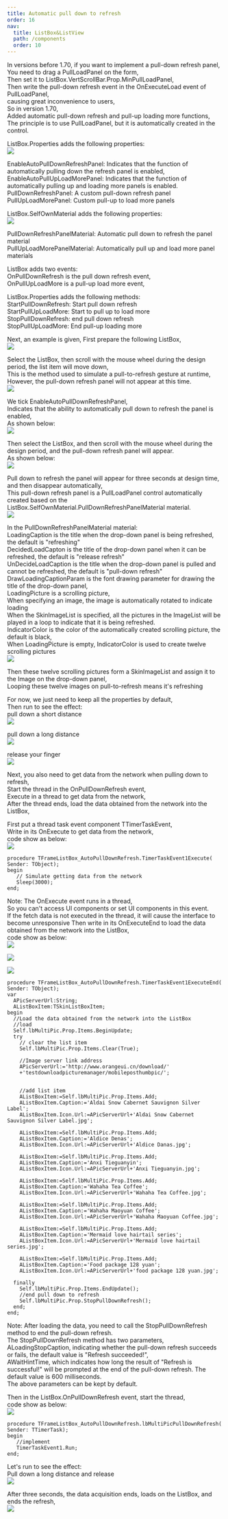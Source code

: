 ```yaml
---
title: Automatic pull down to refresh
order: 16
nav:
  title: ListBox&ListView
  path: /components
  order: 10
---
```


In versions before 1.70, if you want to implement a pull-down refresh panel,  
You need to drag a PullLoadPanel on the form,  
Then set it to ListBox.VertScrollBar.Prop.MinPullLoadPanel,  
Then write the pull-down refresh event in the OnExecuteLoad event of PullLoadPanel,  
causing great inconvenience to users,  
So in version 1.70,  
Added automatic pull-down refresh and pull-up loading more functions,  
The principle is to use PullLoadPanel, but it is automatically created in the control.

ListBox.Properties adds the following properties:  
![](<http://www.orangeui.cn/orangeuiblog/OrangeUI/10.6.OrangeUI%E6%8E%A7%E4%BB%B6%E4%BD%BF%E7%94%A8%E8%AF%B4%E6%98%8E(%E5%88%97%E8%A1%A8%E6%A1%86%E6%8E%A7%E4%BB%B6ListBox)(%E7%A4%BA%E4%BE%8B6%20%E8%87%AA%E5%8A%A8%E4%B8%8B%E6%8B%89%E5%88%B7%E6%96%B0).files/image001.png>)

EnableAutoPullDownRefreshPanel: Indicates that the function of automatically pulling down the refresh panel is enabled,  
EnableAutoPullUpLoadMorePanel: Indicates that the function of automatically pulling up and loading more panels is enabled.  
PullDownRefreshPanel: A custom pull-down refresh panel  
PullUpLoadMorePanel: Custom pull-up to load more panels

ListBox.SelfOwnMaterial adds the following properties:  
![](<http://www.orangeui.cn/orangeuiblog/OrangeUI/10.6.OrangeUI%E6%8E%A7%E4%BB%B6%E4%BD%BF%E7%94%A8%E8%AF%B4%E6%98%8E(%E5%88%97%E8%A1%A8%E6%A1%86%E6%8E%A7%E4%BB%B6ListBox)(%E7%A4%BA%E4%BE%8B6%20%E8%87%AA%E5%8A%A8%E4%B8%8B%E6%8B%89%E5%88%B7%E6%96%B0).files/image003.png>)

PullDownRefreshPanelMaterial: Automatic pull down to refresh the panel material  
PullUpLoadMorePanelMaterial: Automatically pull up and load more panel materials

ListBox adds two events:  
OnPullDownRefresh is the pull down refresh event,  
OnPullUpLoadMore is a pull-up load more event,

ListBox.Properties adds the following methods:  
StartPullDownRefresh: Start pull down refresh  
StartPullUpLoadMore: Start to pull up to load more  
StopPullDownRefresh: end pull down refresh  
StopPullUpLoadMore: End pull-up loading more

Next, an example is given,
First prepare the following ListBox,  
![](<http://www.orangeui.cn/orangeuiblog/OrangeUI/10.6.OrangeUI%E6%8E%A7%E4%BB%B6%E4%BD%BF%E7%94%A8%E8%AF%B4%E6%98%8E(%E5%88%97%E8%A1%A8%E6%A1%86%E6%8E%A7%E4%BB%B6ListBox)(%E7%A4%BA%E4%BE%8B6%20%E8%87%AA%E5%8A%A8%E4%B8%8B%E6%8B%89%E5%88%B7%E6%96%B0).files/image007.png>)

Select the ListBox, then scroll with the mouse wheel during the design period, the list item will move down,  
This is the method used to simulate a pull-to-refresh gesture at runtime,  
However, the pull-down refresh panel will not appear at this time.  
![](<http://www.orangeui.cn/orangeuiblog/OrangeUI/10.6.OrangeUI%E6%8E%A7%E4%BB%B6%E4%BD%BF%E7%94%A8%E8%AF%B4%E6%98%8E(%E5%88%97%E8%A1%A8%E6%A1%86%E6%8E%A7%E4%BB%B6ListBox)(%E7%A4%BA%E4%BE%8B6%20%E8%87%AA%E5%8A%A8%E4%B8%8B%E6%8B%89%E5%88%B7%E6%96%B0).files/image009.png>)

We tick EnableAutoPullDownRefreshPanel,  
Indicates that the ability to automatically pull down to refresh the panel is enabled,  
As shown below:  
![](<http://www.orangeui.cn/orangeuiblog/OrangeUI/10.6.OrangeUI%E6%8E%A7%E4%BB%B6%E4%BD%BF%E7%94%A8%E8%AF%B4%E6%98%8E(%E5%88%97%E8%A1%A8%E6%A1%86%E6%8E%A7%E4%BB%B6ListBox)(%E7%A4%BA%E4%BE%8B6%20%E8%87%AA%E5%8A%A8%E4%B8%8B%E6%8B%89%E5%88%B7%E6%96%B0).files/image011.png>)

Then select the ListBox, and then scroll with the mouse wheel during the design period, and the pull-down refresh panel will appear.  
As shown below:  
![](<http://www.orangeui.cn/orangeuiblog/OrangeUI/10.6.OrangeUI%E6%8E%A7%E4%BB%B6%E4%BD%BF%E7%94%A8%E8%AF%B4%E6%98%8E(%E5%88%97%E8%A1%A8%E6%A1%86%E6%8E%A7%E4%BB%B6ListBox)(%E7%A4%BA%E4%BE%8B6%20%E8%87%AA%E5%8A%A8%E4%B8%8B%E6%8B%89%E5%88%B7%E6%96%B0).files/image013.png>)

Pull down to refresh the panel will appear for three seconds at design time, and then disappear automatically,  
This pull-down refresh panel is a PullLoadPanel control automatically created based on the ListBox.SelfOwnMaterial.PullDownRefreshPanelMaterial material.  
![](<http://www.orangeui.cn/orangeuiblog/OrangeUI/10.6.OrangeUI%E6%8E%A7%E4%BB%B6%E4%BD%BF%E7%94%A8%E8%AF%B4%E6%98%8E(%E5%88%97%E8%A1%A8%E6%A1%86%E6%8E%A7%E4%BB%B6ListBox)(%E7%A4%BA%E4%BE%8B6%20%E8%87%AA%E5%8A%A8%E4%B8%8B%E6%8B%89%E5%88%B7%E6%96%B0).files/image015.png>)

In the PullDownRefreshPanelMaterial material:  
LoadingCaption is the title when the drop-down panel is being refreshed, the default is "refreshing"  
DecidedLoadCapton is the title of the drop-down panel when it can be refreshed, the default is "release refresh"  
UnDecideLoadCaption is the title when the drop-down panel is pulled and cannot be refreshed, the default is "pull-down refresh"  
DrawLoadingCaptionParam is the font drawing parameter for drawing the title of the drop-down panel,  
LoadingPicture is a scrolling picture,  
When specifying an image, the image is automatically rotated to indicate loading  
When the SkinImageList is specified, all the pictures in the ImageList will be played in a loop to indicate that it is being refreshed.  
IndicatorColor is the color of the automatically created scrolling picture, the default is black,  
When LoadingPicture is empty, IndicatorColor is used to create twelve scrolling pictures  
![](<http://www.orangeui.cn/orangeuiblog/OrangeUI/10.6.OrangeUI%E6%8E%A7%E4%BB%B6%E4%BD%BF%E7%94%A8%E8%AF%B4%E6%98%8E(%E5%88%97%E8%A1%A8%E6%A1%86%E6%8E%A7%E4%BB%B6ListBox)(%E7%A4%BA%E4%BE%8B6%20%E8%87%AA%E5%8A%A8%E4%B8%8B%E6%8B%89%E5%88%B7%E6%96%B0).files/image017.png>)

Then these twelve scrolling pictures form a SkinImageList and assign it to the Image on the drop-down panel,  
Looping these twelve images on pull-to-refresh means it's refreshing

For now, we just need to keep all the properties by default,  
Then run to see the effect:  
pull down a short distance  
![](<http://www.orangeui.cn/orangeuiblog/OrangeUI/10.6.OrangeUI%E6%8E%A7%E4%BB%B6%E4%BD%BF%E7%94%A8%E8%AF%B4%E6%98%8E(%E5%88%97%E8%A1%A8%E6%A1%86%E6%8E%A7%E4%BB%B6ListBox)(%E7%A4%BA%E4%BE%8B6%20%E8%87%AA%E5%8A%A8%E4%B8%8B%E6%8B%89%E5%88%B7%E6%96%B0).files/image019.png>)

pull down a long distance  
![](<http://www.orangeui.cn/orangeuiblog/OrangeUI/10.6.OrangeUI%E6%8E%A7%E4%BB%B6%E4%BD%BF%E7%94%A8%E8%AF%B4%E6%98%8E(%E5%88%97%E8%A1%A8%E6%A1%86%E6%8E%A7%E4%BB%B6ListBox)(%E7%A4%BA%E4%BE%8B6%20%E8%87%AA%E5%8A%A8%E4%B8%8B%E6%8B%89%E5%88%B7%E6%96%B0).files/image021.png>)

release your finger  
![](<http://www.orangeui.cn/orangeuiblog/OrangeUI/10.6.OrangeUI%E6%8E%A7%E4%BB%B6%E4%BD%BF%E7%94%A8%E8%AF%B4%E6%98%8E(%E5%88%97%E8%A1%A8%E6%A1%86%E6%8E%A7%E4%BB%B6ListBox)(%E7%A4%BA%E4%BE%8B6%20%E8%87%AA%E5%8A%A8%E4%B8%8B%E6%8B%89%E5%88%B7%E6%96%B0).files/image023.png>)

Next, you also need to get data from the network when pulling down to refresh,  
Start the thread in the OnPullDownRefresh event,  
Execute in a thread to get data from the network,  
After the thread ends, load the data obtained from the network into the ListBox,

First put a thread task event component TTimerTaskEvent,  
Write in its OnExecute to get data from the network,  
code show as below:  
![](<http://www.orangeui.cn/orangeuiblog/OrangeUI/10.6.OrangeUI%E6%8E%A7%E4%BB%B6%E4%BD%BF%E7%94%A8%E8%AF%B4%E6%98%8E(%E5%88%97%E8%A1%A8%E6%A1%86%E6%8E%A7%E4%BB%B6ListBox)(%E7%A4%BA%E4%BE%8B6%20%E8%87%AA%E5%8A%A8%E4%B8%8B%E6%8B%89%E5%88%B7%E6%96%B0).files/image025.png>)

```delphi | pure
procedure TFrameListBox_AutoPullDownRefresh.TimerTaskEvent1Execute(
Sender: TObject);
begin
   // Simulate getting data from the network
   Sleep(3000);
end;
```

Note: The OnExecute event runs in a thread,  
So you can't access UI components or set UI components in this event.  
If the fetch data is not executed in the thread, it will cause the interface to become unresponsive
Then write in its OnExecuteEnd to load the data obtained from the network into the ListBox,  
code show as below:  
![](<http://www.orangeui.cn/orangeuiblog/OrangeUI/10.6.OrangeUI%E6%8E%A7%E4%BB%B6%E4%BD%BF%E7%94%A8%E8%AF%B4%E6%98%8E(%E5%88%97%E8%A1%A8%E6%A1%86%E6%8E%A7%E4%BB%B6ListBox)(%E7%A4%BA%E4%BE%8B6%20%E8%87%AA%E5%8A%A8%E4%B8%8B%E6%8B%89%E5%88%B7%E6%96%B0).files/image027.png>)

![](<http://www.orangeui.cn/orangeuiblog/OrangeUI/10.6.OrangeUI%E6%8E%A7%E4%BB%B6%E4%BD%BF%E7%94%A8%E8%AF%B4%E6%98%8E(%E5%88%97%E8%A1%A8%E6%A1%86%E6%8E%A7%E4%BB%B6ListBox)(%E7%A4%BA%E4%BE%8B6%20%E8%87%AA%E5%8A%A8%E4%B8%8B%E6%8B%89%E5%88%B7%E6%96%B0).files/image029.png>)

![](<http://www.orangeui.cn/orangeuiblog/OrangeUI/10.6.OrangeUI%E6%8E%A7%E4%BB%B6%E4%BD%BF%E7%94%A8%E8%AF%B4%E6%98%8E(%E5%88%97%E8%A1%A8%E6%A1%86%E6%8E%A7%E4%BB%B6ListBox)(%E7%A4%BA%E4%BE%8B6%20%E8%87%AA%E5%8A%A8%E4%B8%8B%E6%8B%89%E5%88%B7%E6%96%B0).files/image031.png>)

```delphi | pure
procedure TFrameListBox_AutoPullDownRefresh.TimerTaskEvent1ExecuteEnd(
Sender: TObject);
var
  APicServerUrl:String;
  AListBoxItem:TSkinListBoxItem;
begin
  //Load the data obtained from the network into the ListBox
  //load
  Self.lbMultiPic.Prop.Items.BeginUpdate;
  try
    // clear the list item
    Self.lbMultiPic.Prop.Items.Clear(True);

    //Image server link address
    APicServerUrl:='http://www.orangeui.cn/download/'
    +'testdownloadpicturemanager/mobileposthumbpic/';


    //add list item
    AListBoxItem:=Self.lbMultiPic.Prop.Items.Add;
    AListBoxItem.Caption:='Aldai Snow Cabernet Sauvignon Silver Label';
    AListBoxItem.Icon.Url:=APicServerUrl+'Aldai Snow Cabernet Sauvignon Silver Label.jpg';

    AListBoxItem:=Self.lbMultiPic.Prop.Items.Add;
    AListBoxItem.Caption:='Aldice Denas';
    AListBoxItem.Icon.Url:=APicServerUrl+'Aldice Danas.jpg';

    AListBoxItem:=Self.lbMultiPic.Prop.Items.Add;
    AListBoxItem.Caption:='Anxi Tieguanyin';
    AListBoxItem.Icon.Url:=APicServerUrl+'Anxi Tieguanyin.jpg';

    AListBoxItem:=Self.lbMultiPic.Prop.Items.Add;
    AListBoxItem.Caption:='Wahaha Tea Coffee';
    AListBoxItem.Icon.Url:=APicServerUrl+'Wahaha Tea Coffee.jpg';

    AListBoxItem:=Self.lbMultiPic.Prop.Items.Add;
    AListBoxItem.Caption:='Wahaha Maoyuan Coffee';
    AListBoxItem.Icon.Url:=APicServerUrl+'Wahaha Maoyuan Coffee.jpg';

    AListBoxItem:=Self.lbMultiPic.Prop.Items.Add;
    AListBoxItem.Caption:='Mermaid love hairtail series';
    AListBoxItem.Icon.Url:=APicServerUrl+'Mermaid love hairtail series.jpg';

    AListBoxItem:=Self.lbMultiPic.Prop.Items.Add;
    AListBoxItem.Caption:='Food package 128 yuan';
    AListBoxItem.Icon.Url:=APicServerUrl+'food package 128 yuan.jpg';

  finally
    Self.lbMultiPic.Prop.Items.EndUpdate();
    //end pull down to refresh
    Self.lbMultiPic.Prop.StopPullDownRefresh();
  end;
end;
```

Note: After loading the data, you need to call the StopPullDownRefresh method to end the pull-down refresh.  
The StopPullDownRefresh method has two parameters,  
ALoadingStopCaption, indicating whether the pull-down refresh succeeds or fails, the default value is "Refresh succeeded!",  
AWaitHintTime, which indicates how long the result of "Refresh is successful!" will be prompted at the end of the pull-down refresh. The default value is 600 milliseconds.  
The above parameters can be kept by default.

Then in the ListBox.OnPullDownRefresh event, start the thread,  
code show as below:  
![](<http://www.orangeui.cn/orangeuiblog/OrangeUI/10.6.OrangeUI%E6%8E%A7%E4%BB%B6%E4%BD%BF%E7%94%A8%E8%AF%B4%E6%98%8E(%E5%88%97%E8%A1%A8%E6%A1%86%E6%8E%A7%E4%BB%B6ListBox)(%E7%A4%BA%E4%BE%8B6%20%E8%87%AA%E5%8A%A8%E4%B8%8B%E6%8B%89%E5%88%B7%E6%96%B0).files/image033.png>)

```delphi | pure
procedure TFrameListBox_AutoPullDownRefresh.lbMultiPicPullDownRefresh(
Sender: TTimerTask);
begin
   //implement
   TimerTaskEvent1.Run;
end;
```

Let's run to see the effect:  
Pull down a long distance and release  
![](<http://www.orangeui.cn/orangeuiblog/OrangeUI/10.6.OrangeUI%E6%8E%A7%E4%BB%B6%E4%BD%BF%E7%94%A8%E8%AF%B4%E6%98%8E(%E5%88%97%E8%A1%A8%E6%A1%86%E6%8E%A7%E4%BB%B6ListBox)(%E7%A4%BA%E4%BE%8B6%20%E8%87%AA%E5%8A%A8%E4%B8%8B%E6%8B%89%E5%88%B7%E6%96%B0).files/image035.png>)

After three seconds, the data acquisition ends, loads on the ListBox, and ends the refresh,  
![](<http://www.orangeui.cn/orangeuiblog/OrangeUI/10.6.OrangeUI%E6%8E%A7%E4%BB%B6%E4%BD%BF%E7%94%A8%E8%AF%B4%E6%98%8E(%E5%88%97%E8%A1%A8%E6%A1%86%E6%8E%A7%E4%BB%B6ListBox)(%E7%A4%BA%E4%BE%8B6%20%E8%87%AA%E5%8A%A8%E4%B8%8B%E6%8B%89%E5%88%B7%E6%96%B0).files/image037.png>)
